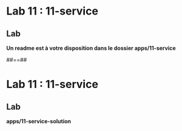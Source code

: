 <!-- .slide: class="exercice" -->
# Lab 11 : 11-service
## Lab

<b>Un readme est à votre disposition dans le dossier apps/11-service</b>
<!-- .element: class="full-center" -->

##==##
<!-- .slide: class="exercice full-center" -->
# Lab 11 : 11-service
## Lab
<b>apps/11-service-solution</b>
